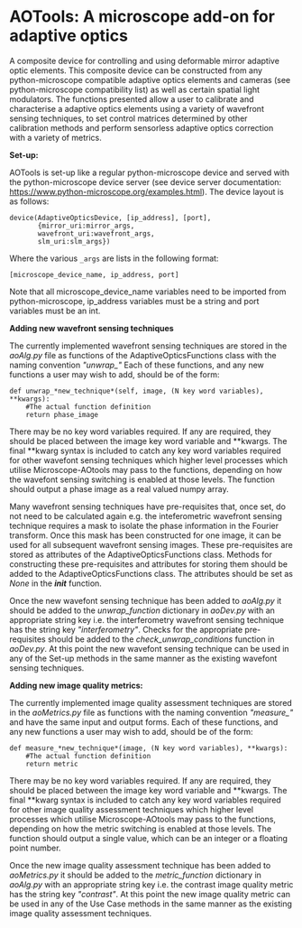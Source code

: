 # AOTools: A microscope add-on for adaptive optics

A composite device for controlling and using deformable mirror adaptive
optic elements. This composite device can be constructed from any
python-microscope compatible adaptive optics elements and cameras (see 
python-microscope compatibility list) as well as certain spatial light
modulators. The functions presented allow a user to calibrate and 
characterise a adaptive optics elements using a variety of wavefront 
sensing techniques, to set control matrices determined by other   
calibration methods and perform sensorless adaptive optics correction  
with a variety of metrics.

**Set-up:**

AOTools is set-up like a regular python-microscope device and served with
the python-microscope device server (see device  server documentation: 
https://www.python-microscope.org/examples.html). The device layout is 
as follows:

    device(AdaptiveOpticsDevice, [ip_address], [port],
           {mirror_uri:mirror_args,
           wavefront_uri:wavefront_args,
           slm_uri:slm_args})

Where the various `_args` are lists in the following format:
    
    [microscope_device_name, ip_address, port]
    
Note that all microscope_device_name variables need to be imported from
python-microscope, ip_address variables must be a string and port variables 
must be an int.

**Adding new wavefront sensing techniques**

The currently implemented wavefront sensing techniques are stored in the
*aoAlg.py* file as functions of the AdaptiveOpticsFunctions class with 
the naming convention *"unwrap_"* Each of these functions, and any new 
functions a user may wish to add, should be of the form:
	
	def unwrap_*new_technique*(self, image, (N key word variables), **kwargs):
		#The actual function definition
		return phase_image
	
There may be no key word variables required. If any are required, they
should be placed between the image key word variable and \*\*kwargs.
The final \*\*kwarg syntax is included to catch any key word variables required 
for other wavefont sensing techniques which higher level processes which
utilise Microscope-AOtools may pass to the functions, depending on how the 
wavefont sensing switching is enabled at those levels. The function should 
output a phase image as a real valued numpy array.

Many wavefront sensing techniques have pre-requisites that, once set, do not
need to be calculated again e.g. the inteferometric wavefront sensing technique 
requires a mask to isolate the phase information in the Fourier transform. Once
this mask has been constructed for one image, it can be used for all subsequent 
wavefront sensing images. These pre-requisites are stored as attributes of the 
AdaptiveOpticsFunctions class. Methods for constructing these pre-requisites
and attributes for storing them should be added to the AdaptiveOpticsFunctions 
class. The attributes should be set as *None* in the *__init__* function.

Once the new wavefont sensing technique has been added to *aoAlg.py* it
should be added to the *unwrap_function* dictionary in *aoDev.py* with an 
appropriate string key i.e. the interferometry wavefront sensing technique
has the string key *"interferometry"*. Checks for the appropriate pre-requisites 
should be added to the *check_unwrap_conditions* function in *aoDev.py*. At 
this point the new wavefont sensing technique can be used in any of the Set-up 
methods in the same manner as the existing wavefont sensing techniques. 

**Adding new image quality metrics:**

The currently implemented image quality assessment techniques are
stored in the *aoMetrics.py* file as functions with the naming 
convention *"measure_"* and have the same input and output forms. Each 
of these functions, and any new functions a user may wish to add, should
be of the form:
	
	def measure_*new_technique*(image, (N key word variables), **kwargs):
		#The actual function definition
		return metric
	
There may be no key word variables required. If any are required, they
should be placed between the image key word variable and \*\*kwargs.
The final \*\*kwarg syntax is included to catch any key word variables required 
for other image quality assessment techniques which higher level processes 
which utilise Microscope-AOtools may pass to the functions, depending on how 
the metric switching is enabled at those levels. The function should output a 
single value, which can be an integer or a floating point number. 
	
Once the new image quality assessment technique has been added to *aoMetrics.py* 
it should be added to the *metric_function* dictionary in *aoAlg.py* with an 
appropriate string key i.e. the contrast image quality metric has the string key 
*"contrast"*. At this point the new image quality metric can be used in any of 
the Use Case methods in the same manner as the existing image quality assessment 
techniques. 
